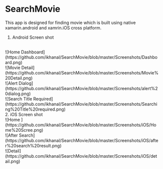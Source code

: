 # SearchMovie
This app is designed for finding movie which is built using native xamarin.android and xamrin.iOS cross platform.
</br>
1. Android Screen shot
</br>
![Home Dashboard](https://github.com/ikhanal/SearchMovie/blob/master/Screenshots/Dashboard.png)
</br>
![Movie Detail](https://github.com/ikhanal/SearchMovie/blob/master/Screenshots/Movie%20Detail.png)
</br>
![Alert Dialog](https://github.com/ikhanal/SearchMovie/blob/master/Screenshots/alert%20dialog.png)
</br>
![Search Title Required](https://github.com/ikhanal/SearchMovie/blob/master/Screenshots/Searching%20Title%20required.png)
</br>
2. iOS Screen shot
</br>
![Home ](https://github.com/ikhanal/SearchMovie/blob/master/Screenshots/iOS/Home%20Scree.png)
</br>
![After Search](https://github.com/ikhanal/SearchMovie/blob/master/Screenshots/iOS/after%20search%20result.png)
</br>
![Detail](https://github.com/ikhanal/SearchMovie/blob/master/Screenshots/iOS/detail.png)
</br>
